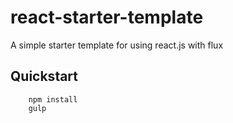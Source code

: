 # react-starter-template

A simple starter template for using react.js with flux


## Quickstart

```
	npm install
	gulp
```
